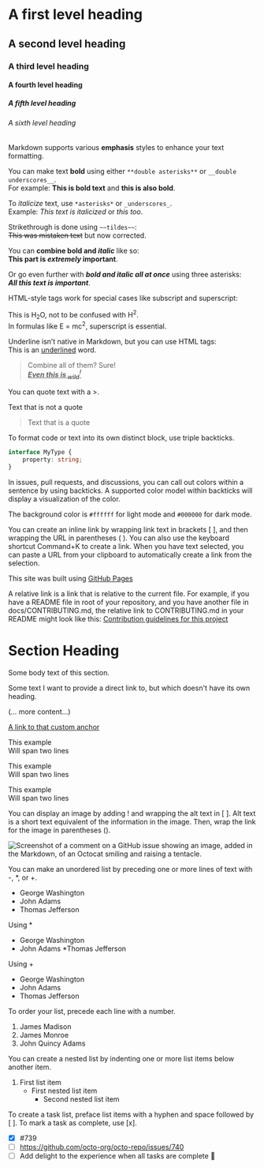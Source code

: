 # A first level heading

## A second level heading

### A third level heading

#### A fourth level heading

##### A fifth level heading

###### A sixth level heading

[//]: # (Styling text)

Markdown supports various **emphasis** styles to enhance your text formatting.

You can make text **bold** using either `**double asterisks**` or `__double underscores__`.  
For example: **This is bold text** and __this is also bold__.

To *italicize* text, use `*asterisks*` or `_underscores_`.  
Example: *This text is italicized* or _this too_.

Strikethrough is done using `~~tildes~~`:  
~~This was mistaken text~~ but now corrected.

You can **combine bold and _italic_** like so:  
**This part is _extremely_ important**.

Or go even further with ***bold and italic all at once*** using three asterisks:  
***All this text is important***.

HTML-style tags work for special cases like subscript and superscript:

This is H<sub>2</sub>O, not to be confused with H<sup>2</sup>.  
In formulas like E = mc<sup>2</sup>, superscript is essential.

Underline isn’t native in Markdown, but you can use HTML tags:  
This is an <ins>underlined</ins> word.

> Combine all of them? Sure!  
> <ins>***Even _this_ is <sub>wild</sub><sup>!</sup>***</ins>

[//]: # (Quoting text)

You can quote text with a >.

Text that is not a quote

> Text that is a quote

[//]: # (Quoting code)

To format code or text into its own distinct block, use triple backticks.

```typescript
interface MyType {
    property: string;
}
```

[//]: # (Color Models)

In issues, pull requests, and discussions, you can call out colors within a sentence by using backticks. A supported
color model within backticks will display a visualization of the color.

The background color is `#ffffff` for light mode and `#000000` for dark mode.

[//]: # (Links)

You can create an inline link by wrapping link text in brackets [ ], and then wrapping the URL in parentheses ( ). You
can also use the keyboard shortcut Command+K to create a link. When you have text selected, you can paste a URL from
your clipboard to automatically create a link from the selection.

This site was built using [GitHub Pages](https://pages.github.com/)

[//]: # (Relative links)

A relative link is a link that is relative to the current file. For example, if you have a README file in root of your
repository, and you have another file in docs/CONTRIBUTING.md, the relative link to CONTRIBUTING.md in your README might
look like this:
[Contribution guidelines for this project](docs/CONTRIBUTING.md)

[//]: # (Custom anchors)

# Section Heading

Some body text of this section.

<a name="my-custom-anchor-point"></a>
Some text I want to provide a direct link to, but which doesn't have its own heading.

(… more content…)

[A link to that custom anchor](#my-custom-anchor-point)

[//]: # (Link breaks)

[//]: # (Include two spaces at the end of the first line.)

This example  
Will span two lines

[//]: # (Include a backslash at the end of the first line.)

This example\
Will span two lines

[//]: # (Include an HTML single line break tag at the end of the first line.)

This example<br/>
Will span two lines

[//]: # (Images)

You can display an image by adding ! and wrapping the alt text in [ ]. Alt text is a short text equivalent of the
information in the image. Then, wrap the link for the image in parentheses ().

![Screenshot of a comment on a GitHub issue showing an image, added in the Markdown, of an Octocat smiling and raising a tentacle.](https://myoctocat.com/assets/images/base-octocat.svg)

[//]: # (Lists)

You can make an unordered list by preceding one or more lines of text with -, *, or +.

- George Washington
- John Adams 
- Thomas Jefferson

Using *

* George Washington
* John Adams
*Thomas Jefferson

Using +

+ George Washington
+ John Adams 
+ Thomas Jefferson

To order your list, precede each line with a number.

1. James Madison
2. James Monroe
3. John Quincy Adams

You can create a nested list by indenting one or more list items below another item.

1. First list item
    - First nested list item
        - Second nested list item

[//]: # (Task list)

To create a task list, preface list items with a hyphen and space followed by [ ]. To mark a task as complete, use [x].

- [x] #739
- [ ] https://github.com/octo-org/octo-repo/issues/740
- [ ] Add delight to the experience when all tasks are complete :tada: